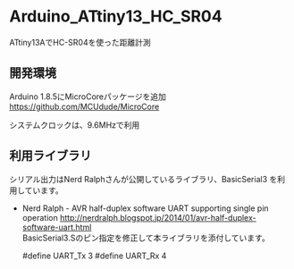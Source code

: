 # Arduino_ATtiny13_HC_SR04
ATtiny13AでHC-SR04を使った距離計測

## 開発環境
Arduino 1.8.5にMicroCoreパッケージを追加  
https://github.com/MCUdude/MicroCore  

システムクロックは、9.6MHzで利用  

## 利用ライブラリ
シリアル出力はNerd Ralphさんが公開しているライブラリ、BasicSerial3 を利用しています。  

-  Nerd Ralph - AVR half-duplex software UART supporting single pin operation
  http://nerdralph.blogspot.jp/2014/01/avr-half-duplex-software-uart.html   
  BasicSerial3.Sのピン指定を修正して本ライブラリを添付しています。  

    #define UART_Tx 3
    #define UART_Rx 4   
